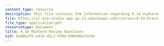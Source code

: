 ```yaml
---
content_type: resource
description: This file contains the information regarding 9.14 midterm review questions.
file: https://ol-ocw-studio-app-qa.s3.amazonaws.com/courses/9-14-brain-structure-and-its-origins-spring-2014/6ad0a3fbe416d5c2936e6d6496a22cbe_MIT9_14S14_MidtermRevQue.pdf
file_type: application/pdf
resourcetype: Document
title: 9.14 Midterm Review Questions
uid: 6ad0a3fb-e416-d5c2-936e-6d6496a22cbe
---
```

